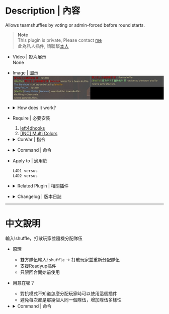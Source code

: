 # Description | 內容
Allows teamshuffles by voting or admin-forced before round starts.

> __Note__ <br/>
This plugin is private, Please contact [me](https://github.com/fbef0102/Game-Private_Plugin#私人插件列表-private-plugins-list)<br/>
此為私人插件, 請聯繫[本人](https://github.com/fbef0102/Game-Private_Plugin#私人插件列表-private-plugins-list)

* Video | 影片展示
<br/>None

* Image | 圖示
	<br/>![l4d_teamshuffle_1](image/l4d_teamshuffle_1.jpg)

* <details><summary>How does it work?</summary>

	* In Versus -> Type ```!shuffle``` -> shuffle all players and distribute team automatically
	* Shuffle before game starts
</details>

* Require | 必要安裝
	1. [left4dhooks](https://forums.alliedmods.net/showthread.php?t=321696)
	2. [[INC] Multi Colors](https://github.com/fbef0102/L4D1_2-Plugins/releases/tag/Multi-Colors)

* <details><summary>ConVar | 指令</summary>

	None
</details>

* <details><summary>Command | 命令</summary>

	* **Vote for a team shuffle.**
		```php
		sm_shuffle
		sm_teamshuffle
		```

	* **Force team shuffle. Admins only. (Adm Required: ADMFLAG_BAN)**
		```php
		sm_forceshuffle
		sm_forceteamshuffle
		```
</details>

* Apply to | 適用於
	```
	L4D1 versus
	L4D2 versus
	```

* <details><summary>Related Plugin | 相關插件</summary>

	1. [readyup](/Plugin_插件/Server_伺服器/readyup): Ready Plugin
		* 所有玩家準備才能開始遊戲的插件
	2. [l4d_mix](https://github.com/fbef0102/L4D1_2-Plugins/tree/master/l4d_mix): L4D1/2 Mix
		* 對抗模式中，投票選雙方隊長，雙方隊長再選隊員
</details>

* <details><summary>Changelog | 版本日誌</summary>

	* v1.0h (2024-3-17)
		* Require lef4dhooks
		* Remake code, convert code to latest syntax
		* Fix warnings when compiling on SourceMod 1.11.
		* Optimize code and improve performance

	* v1.0
		* [Original Plugin by Tabun](https://github.com/Tabbernaut/L4D2-Plugins/tree/master/teamshuffle)
</details>

- - - -
# 中文說明
輸入!shuffle，打散玩家並隨機分配隊伍

* 原理
	* 雙方隊伍輸入```!shuffle``` -> 打散玩家並重新分配隊伍
	* 支援Readyup插件
	* 只限回合開始前使用

* 用意在哪？
	* 對抗模式不知道怎麼分配玩家時可以使用這個插件
	* 避免每次都是那幾個人同一個隊伍，增加隊伍多樣性

* <details><summary>Command | 命令</summary>

	* **開啟shuffle打散玩家並隨機分配隊伍 (需要雙方隊伍同意)**
		```php
		sm_shuffle
		sm_teamshuffle
		```

	* **強制shuffle啟動 (權限: ADMFLAG_BAN)**
		```php
		sm_forceshuffle
		sm_forceteamshuffle
		```
</details>

